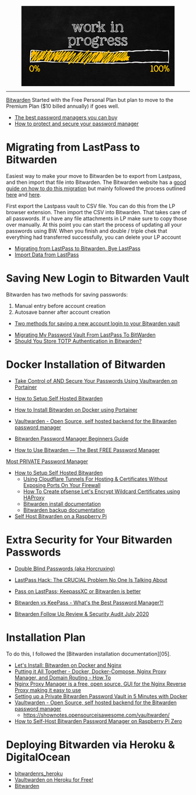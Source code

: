 <!--
Maintainer:   jeffskinnerbox@yahoo.com / www.jeffskinnerbox.me
Version:      0.0.0
-->


<div align="center">
<img src="https://raw.githubusercontent.com/jeffskinnerbox/blog/main/content/images/banners-bkgrds/work-in-progress.jpg" title="These materials require additional work and are not ready for general use." align="center" width=420px height=219px>
</div>


-----


[Bitwarden][01]
Started with the Free Personal Plan but plan to move to the Premium Plan ($10 billed annually) if goes well.

* [The best password managers you can buy](https://www.zdnet.com/article/best-password-manager/)
* [How to protect and secure your password manager](https://www.zdnet.com/article/how-to-protect-and-secure-your-password-manager/)


# Migrating from LastPass to Bitwarden
Easiest way to make your move to Bitwarden be to export from Lastpass,
and then import that file into Bitwarden.
The Bitwarden website has a [good guide on how to do this migration][03]
but mainly followed the process outlined [here][02] and [here][04].

First export the Lastpass vault to CSV file. You can do this from the LP browser extension. Then import the CSV into Bitwarden. That takes care of all passwords. If u have any file attachments in LP make sure to copy those over manually. At this point you can start the process of updating all your passwords using BW. When you finish and double / triple chek that everything had transferred successfully, you can delete your LP account

* [Migrating from LastPass to Bitwarden. Bye LastPass][02]
* [Import Data from LastPass][03]

# Saving New Login to Bitwarden Vault
Bitwarden has two methods for saving passwords:

1. Manual entry before account creation
2. Autosave banner after account creation

* [Two methods for saving a new account login to your Bitwarden vault](https://bitwarden.com/blog/two-methods-for-saving-a-new-account-login-to-your-bitwarden-vault/)



[01]:https://bitwarden.com/
[02]:https://www.prajwaldesai.com/migrating-from-lastpass-to-bitwarden/
[03]:https://bitwarden.com/help/import-from-lastpass/
[04]:https://www.youtube.com/watch?v=RB3exDydjiM

















* [Migrating My Password Vault From LastPass To BitWarden](https://www.youtube.com/watch?v=pJU9pyjFLyk)
* [Should You Store TOTP Authentication in Bitwarden?](https://www.youtube.com/watch?v=DR7wP3RN4sE)




# Docker Installation of Bitwarden
* [Take Control of AND Secure Your Passwords Using Vaultwarden on Portainer](https://www.youtube.com/watch?v=fQOqqJv1zCI)
* [How to Setup Self Hosted Bitwarden](https://www.youtube.com/watch?v=SSLGa0LjTrA&t=34s)
* [How to Install Bitwarden on Docker using Portainer](https://www.youtube.com/watch?v=rvyzlmxloHY)
* [Vaultwarden - Open Source, self hosted backend for the Bitwarden password manager](https://www.youtube.com/watch?v=mq7n_0Xs1Kg)

* [Bitwarden Password Manager Beginners Guide](https://www.youtube.com/watch?v=30QqIeb1Pu4)
* [How to Use Bitwarden — The Best FREE Password Manager](https://www.youtube.com/watch?v=1EFR9UwsYAI)








[Most PRIVATE Password Manager](https://www.youtube.com/watch?v=69AQruBI2nY)


* [How to Setup Self Hosted Bitwarden](https://www.youtube.com/watch?v=SSLGa0LjTrA)
    * [Using Cloudflare Tunnels For Hosting & Certificates Without Exposing Ports On Your Firewall](https://www.youtube.com/watch?v=eojWaJQvqiw)
    * [How To Create pfsense Let's Encrypt Wildcard Certificates using HAProxy](https://www.youtube.com/watch?v=jpyUm53we-Y)
    * [Bitwarden install documentation](https://bitwarden.com/help/install-on-premise-linux/)
    * [Bitwarden backup documentation](https://bitwarden.com/help/backup-on-premise/)
* [Self Host Bitwarden on a Raspberry Pi](https://www.wundertech.net/how-to-self-host-bitwarden-on-a-raspberry-pi/)

# Extra Security for Your Bitwarden Passwords
* [Double Blind Passwords (aka Horcruxing)](https://kaizoku.dev/double-blind-passwords-aka-horcruxing)




* [LastPass Hack: The CRUCIAL Problem No One Is Talking About](https://www.youtube.com/watch?v=WfHnF66L-Os)
* [Pass on LastPass; KeepassXC or Bitwarden is better](https://www.youtube.com/watch?v=cwH6D4ULa6U)
* [Bitwarden vs KeePass - What's the Best Password Manager?!](https://www.youtube.com/watch?v=R6b1WasXxBs)
* [Bitwarden Follow Up Review & Security Audit July 2020](https://www.youtube.com/watch?v=hMvwQ3kd-5I)

# Installation Plan
To do this, I followed the [Bitwarden installation documentation][05].
* [Let's Install: Bitwarden on Docker and Nginx](https://www.youtube.com/watch?v=E80taMLM4C4)
* [Putting it All Together - Docker, Docker-Compose, Nginx Proxy Manager, and Domain Routing - How To](https://www.youtube.com/watch?v=cjJVmAI1Do4)
* [Nginx Proxy Manager is a free, open source, GUI for the Nginx Reverse Proxy making it easy to use](https://www.youtube.com/watch?v=RBVcnxTiIL0)
* [Setting up a Private Bitwarden Password Vault in 5 Minutes with Docker](https://medium.com/swlh/set-up-your-own-personal-password-vault-313d76374046)
* [Vaultwarden - Open Source, self hosted backend for the Bitwarden password manager](https://www.youtube.com/watch?v=mq7n_0Xs1Kg)
    * https://shownotes.opensourceisawesome.com/vaultwarden/
* [How to Self-Host Bitwarden Password Manager on Raspberry Pi Zero](https://www.makeuseof.com/self-host-bitwarden-password-manager-raspberry-pi-zero/)

# Deploying Bitwarden via Heroku & DigitalOcean
* [bitwardenrs_heroku](https://elements.heroku.com/buttons/mutouxia/bitwardenrs_heroku)
* [Vaultwarden on Heroku for Free!](https://github.com/davidjameshowell/vaultwarden_heroku)
* [Bitwarden](https://marketplace.digitalocean.com/apps/bitwarden)
